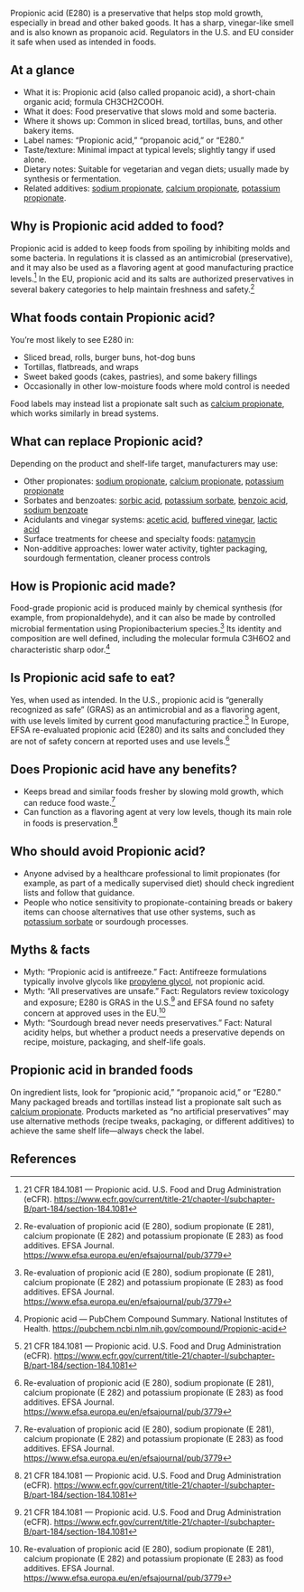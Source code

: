 Propionic acid (E280) is a preservative that helps stop mold growth, especially in bread and other baked goods. It has a sharp, vinegar-like smell and is also known as propanoic acid. Regulators in the U.S. and EU consider it safe when used as intended in foods.
<!--more-->

## At a glance
- What it is: Propionic acid (also called propanoic acid), a short-chain organic acid; formula CH3CH2COOH.
- What it does: Food preservative that slows mold and some bacteria.
- Where it shows up: Common in sliced bread, tortillas, buns, and other bakery items.
- Label names: “Propionic acid,” “propanoic acid,” or “E280.”
- Taste/texture: Minimal impact at typical levels; slightly tangy if used alone.
- Dietary notes: Suitable for vegetarian and vegan diets; usually made by synthesis or fermentation.
- Related additives: [sodium propionate](/e281-sodium-propionate), [calcium propionate](/e282-calcium-propionate), [potassium propionate](/e283-potassium-propionate).

## Why is Propionic acid added to food?
Propionic acid is added to keep foods from spoiling by inhibiting molds and some bacteria. In regulations it is classed as an antimicrobial (preservative), and it may also be used as a flavoring agent at good manufacturing practice levels.[^1] In the EU, propionic acid and its salts are authorized preservatives in several bakery categories to help maintain freshness and safety.[^2]

## What foods contain Propionic acid?
You’re most likely to see E280 in:
- Sliced bread, rolls, burger buns, hot-dog buns
- Tortillas, flatbreads, and wraps
- Sweet baked goods (cakes, pastries), and some bakery fillings
- Occasionally in other low-moisture foods where mold control is needed

Food labels may instead list a propionate salt such as [calcium propionate](/e282-calcium-propionate), which works similarly in bread systems.

## What can replace Propionic acid?
Depending on the product and shelf-life target, manufacturers may use:
- Other propionates: [sodium propionate](/e281-sodium-propionate), [calcium propionate](/e282-calcium-propionate), [potassium propionate](/e283-potassium-propionate)
- Sorbates and benzoates: [sorbic acid](/e200-sorbic-acid), [potassium sorbate](/e202-potassium-sorbate), [benzoic acid](/e210-benzoic-acid), [sodium benzoate](/e211-sodium-benzoate)
- Acidulants and vinegar systems: [acetic acid](/e260-acetic-acid), [buffered vinegar](/e267-buffered-vinegar), [lactic acid](/e270-lactic-acid)
- Surface treatments for cheese and specialty foods: [natamycin](/e235-natamycin)
- Non-additive approaches: lower water activity, tighter packaging, sourdough fermentation, cleaner process controls

## How is Propionic acid made?
Food-grade propionic acid is produced mainly by chemical synthesis (for example, from propionaldehyde), and it can also be made by controlled microbial fermentation using Propionibacterium species.[^2] Its identity and composition are well defined, including the molecular formula C3H6O2 and characteristic sharp odor.[^3]

## Is Propionic acid safe to eat?
Yes, when used as intended. In the U.S., propionic acid is “generally recognized as safe” (GRAS) as an antimicrobial and as a flavoring agent, with use levels limited by current good manufacturing practice.[^1] In Europe, EFSA re-evaluated propionic acid (E280) and its salts and concluded they are not of safety concern at reported uses and use levels.[^2]

## Does Propionic acid have any benefits?
- Keeps bread and similar foods fresher by slowing mold growth, which can reduce food waste.[^2]
- Can function as a flavoring agent at very low levels, though its main role in foods is preservation.[^1]

## Who should avoid Propionic acid?
- Anyone advised by a healthcare professional to limit propionates (for example, as part of a medically supervised diet) should check ingredient lists and follow that guidance.
- People who notice sensitivity to propionate-containing breads or bakery items can choose alternatives that use other systems, such as [potassium sorbate](/e202-potassium-sorbate) or sourdough processes.

## Myths & facts
- Myth: “Propionic acid is antifreeze.” Fact: Antifreeze formulations typically involve glycols like [propylene glycol](/e1520-propylene-glycol), not propionic acid.
- Myth: “All preservatives are unsafe.” Fact: Regulators review toxicology and exposure; E280 is GRAS in the U.S.[^1] and EFSA found no safety concern at approved uses in the EU.[^2]
- Myth: “Sourdough bread never needs preservatives.” Fact: Natural acidity helps, but whether a product needs a preservative depends on recipe, moisture, packaging, and shelf-life goals.

## Propionic acid in branded foods
On ingredient lists, look for “propionic acid,” “propanoic acid,” or “E280.” Many packaged breads and tortillas instead list a propionate salt such as [calcium propionate](/e282-calcium-propionate). Products marketed as “no artificial preservatives” may use alternative methods (recipe tweaks, packaging, or different additives) to achieve the same shelf life—always check the label.

## References
[^1]: 21 CFR 184.1081 — Propionic acid. U.S. Food and Drug Administration (eCFR). https://www.ecfr.gov/current/title-21/chapter-I/subchapter-B/part-184/section-184.1081
[^2]: Re-evaluation of propionic acid (E 280), sodium propionate (E 281), calcium propionate (E 282) and potassium propionate (E 283) as food additives. EFSA Journal. https://www.efsa.europa.eu/en/efsajournal/pub/3779
[^3]: Propionic acid — PubChem Compound Summary. National Institutes of Health. https://pubchem.ncbi.nlm.nih.gov/compound/Propionic-acid
